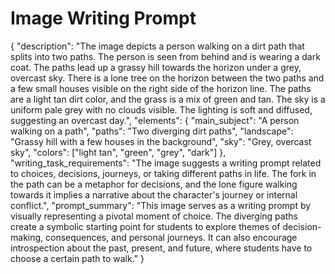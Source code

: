 # Image Writing Prompt

{
  "description": "The image depicts a person walking on a dirt path that splits into two paths. The person is seen from behind and is wearing a dark coat. The paths lead up a grassy hill towards the horizon under a grey, overcast sky. There is a lone tree on the horizon between the two paths and a few small houses visible on the right side of the horizon line. The paths are a light tan dirt color, and the grass is a mix of green and tan. The sky is a uniform pale grey with no clouds visible. The lighting is soft and diffused, suggesting an overcast day.",
  "elements": {
    "main_subject": "A person walking on a path",
    "paths": "Two diverging dirt paths",
     "landscape": "Grassy hill with a few houses in the background",
    "sky": "Grey, overcast sky",
    "colors": ["light tan", "green", "grey", "dark"]
  },
   "writing_task_requirements": "The image suggests a writing prompt related to choices, decisions, journeys, or taking different paths in life. The fork in the path can be a metaphor for decisions, and the lone figure walking towards it implies a narrative about the character's journey or internal conflict.",
  "prompt_summary": "This image serves as a writing prompt by visually representing a pivotal moment of choice. The diverging paths create a symbolic starting point for students to explore themes of decision-making, consequences, and personal journeys. It can also encourage introspection about the past, present, and future, where students have to choose a certain path to walk."
}